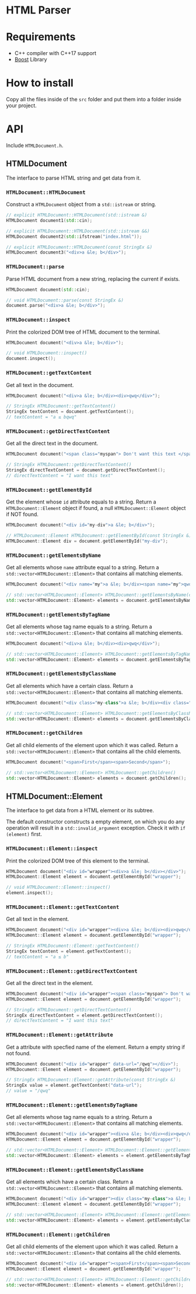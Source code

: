 # HTML Parser
# Requirements
* C++ compiler with C++17 support
* [Boost](https://github.com/boostorg/boost) Library

# How to install
Copy all the files inside of the `src` folder and put them into a folder inside your project.

# API
Include `HTMLDocument.h`.

## HTMLDocument
The interface to parse HTML string and get data from it.

### `HTMLDocument::HTMLDocument`
Construct a `HTMLDocument` object from a `std::istream` or string.

```cpp
// explicit HTMLDocument::HTMLDocument(std::istream &)
HTMLDocument document1(std::cin);

// explicit HTMLDocument::HTMLDocument(std::istream &&)
HTMLDocument document2(std::ifstream("index.html"));

// explicit HTMLDocument::HTMLDocument(const StringEx &)
HTMLDocument document3("<div>a &le; b</div>");
```

### `HTMLDocument::parse`
Parse HTML document from a new string, replacing the current if exists.

```cpp
HTMLDocument document(std::cin);

// void HTMLDocument::parse(const StringEx &)
document.parse("<div>a &le; b</div>");
```

### `HTMLDocument::inspect`
Print the colorized DOM tree of HTML document to the terminal.

```cpp
HTMLDocument document("<div>a &le; b</div>");

// void HTMLDocument::inspect()
document.inspect();
```

### `HTMLDocument::getTextContent`
Get all text in the document.

```cpp
HTMLDocument document("<div>a &le; b</div><div>qwq</div>");

// StringEx HTMLDocument::getTextContent()
StringEx textContent = document.getTextContent();
// textContent = "a ≤ bqwq"
```

### `HTMLDocument::getDirectTextContent`
Get all the direct text in the document.

```cpp
HTMLDocument document("<span class="myspan"> Don't want this text </span>I want this text");

// StringEx HTMLDocument::getDirectTextContent()
StringEx directTextContent = document.getDirectTextContent();
// directTextContent = "I want this text"
```

### `HTMLDocument::getElementById`
Get the element whose `id` attribute equals to a string. Return a `HTMLDocument::Element` object if found, a null `HTMLDocument::Element` object if NOT found.

```cpp
HTMLDocument document("<div id="my-div">a &le; b</div>");

// HTMLDocument::Element HTMLDocument::getElementById(const StringEx &)
HTMLDocument::Element div = document.getElementById("my-div");
```

### `HTMLDocument::getElementsByName`
Get all elements whose `name` attribute equal to a string. Return a `std::vector<HTMLDocument::Element>` that contains all matching elements.

```cpp
HTMLDocument document("<div name="my">a &le; b</div><span name="my">qwq</span>");

// std::vector<HTMLDocument::Element> HTMLDocument::getElementsByName(const StringEx &)
std::vector<HTMLDocument::Element> elements = document.getElementsByName("my");
```

### `HTMLDocument::getElementsByTagName`
Get all elements whose tag name equals to a string. Return a `std::vector<HTMLDocument::Element>` that contains all matching elements.

```cpp
HTMLDocument document("<div>a &le; b</div><div>qwq</div>");

// std::vector<HTMLDocument::Element> HTMLDocument::getElementsByTagName(const StringEx &)
std::vector<HTMLDocument::Element> elements = document.getElementsByTagName("div");
```

### `HTMLDocument::getElementsByClassName`
Get all elements which have a certain class. Return a `std::vector<HTMLDocument::Element>` that contains all matching elements.

```cpp
HTMLDocument document("<div class="my-class">a &le; b</div><div class="my-class">qwq</div>");

// std::vector<HTMLDocument::Element> HTMLDocument::getElementsByClassName(const StringEx &)
std::vector<HTMLDocument::Element> elements = document.getElementsByClassName("my-class");
```

### `HTMLDocument::getChildren`
Get all child elements of the element upon which it was called. Return a `std::vector<HTMLDocument::Element>` that contains all the child elements.

```cpp
HTMLDocument document("<span>First</span><span>Second</span>");

// std::vector<HTMLDocument::Element> HTMLDocument::getChildren()
std::vector<HTMLDocument::Element> elements = document.getChildren();
```

## HTMLDocument::Element
The interface to get data from a HTML element or its subtree.

The default constructor constructs a empty element, on which you do any operation will result in a `std::invalid_argument` exception. Check it with `if (element)` first.

### `HTMLDocument::Element::inspect`
Print the colorized DOM tree of this element to the terminal.

```cpp
HTMLDocument document("<div id="wrapper"><div>a &le; b</div></div>");
HTMLDocument::Element element = document.getElementById("wrapper");

// void HTMLDocument::Element::inspect()
element.inspect();
```

### `HTMLDocument::Element::getTextContent`
Get all text in the element.

```cpp
HTMLDocument document("<div id="wrapper"><div>a &le; b</div><div>qwq</div></div>");
HTMLDocument::Element element = document.getElementById("wrapper");

// StringEx HTMLDocument::Element::getTextContent()
StringEx textContent = element.getTextContent();
// textContent = "a ≤ b"
```

### `HTMLDocument::Element::getDirectTextContent`
Get all the direct text in the element.

```cpp
HTMLDocument document("<div id="wrapper"><span class="myspan"> Don't want this text </span>I want this text</div>");
HTMLDocument::Element element = document.getElementById("wrapper");

// StringEx HTMLDocument::getDirectTextContent()
StringEx directTextContent = element.getDirectTextContent();
// directTextContent = "I want this text"
```

### `HTMLDocument::Element::getAttribute`
Get a attribute with specfied name of the element. Return a empty string if not found.

```cpp
HTMLDocument document("<div id="wrapper" data-url="/qwq"></div>");
HTMLDocument::Element element = document.getElementById("wrapper");

// StringEx HTMLDocument::Element::getAttribute(const StringEx &)
StringEx value = element.getTextContent("data-url");
// value = "/qwq"
```

### `HTMLDocument::Element::getElementsByTagName`
Get all elements whose tag name equals to a string. Return a `std::vector<HTMLDocument::Element>` that contains all matching elements.

```cpp
HTMLDocument document("<div id="wrapper"><div>a &le; b</div><div>qwq</div></div>");
HTMLDocument::Element element = document.getElementById("wrapper");

// std::vector<HTMLDocument::Element> HTMLDocument::Element::getElementsByTagName(const StringEx &)
std::vector<HTMLDocument::Element> elements = element.getElementsByTagName("div");
```

### `HTMLDocument::Element::getElementsByClassName`
Get all elements which have a certain class. Return a `std::vector<HTMLDocument::Element>` that contains all matching elements.

```cpp
HTMLDocument document("<div id="wrapper"><div class="my-class">a &le; b</div><div class="my-class">qwq</div></div>");
HTMLDocument::Element element = document.getElementById("wrapper");

// std::vector<HTMLDocument::Element> HTMLDocument::Element::getElementsByClassName(const StringEx &)
std::vector<HTMLDocument::Element> elements = element.getElementsByClassName("my-class");
```

### `HTMLDocument::Element::getChildren`
Get all child elements of the element upon which it was called. Return a `std::vector<HTMLDocument::Element>` that contains all the child elements.

```cpp
HTMLDocument document("<div id="wrapper"><span>First</span><span>Second</span></div>");
HTMLDocument::Element element = document.getElementById("wrapper");

// std::vector<HTMLDocument::Element> HTMLDocument::Element::getChildren()
std::vector<HTMLDocument::Element> elements = element.getChildren();
```
